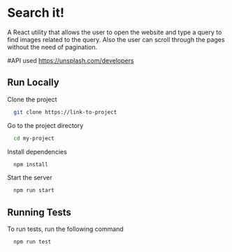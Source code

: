 
# Search it!

A React utility that allows the user to open the website and type a query to find images related to the query. Also the user can scroll through the pages without the need of pagination.
 
#API used
https://unsplash.com/developers

## Run Locally

Clone the project

```bash
  git clone https://link-to-project
```

Go to the project directory

```bash
  cd my-project
```

Install dependencies

```bash
  npm install
```

Start the server

```bash
  npm run start
```


## Running Tests

To run tests, run the following command

```bash
  npm run test
```

